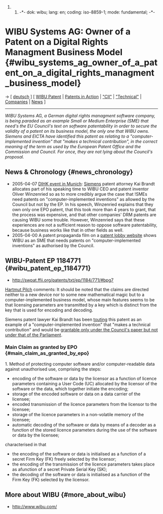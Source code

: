 1.  1.  -\*- dok: wibu; lang: en; coding: iso-8859-1; mode: fundamental;
        -\*-

# WIBU Systems AG: Owner of a Patent on a Digital Rights Managment Business Model {#wibu_systems_ag_owner_of_a_patent_on_a_digital_rights_managment_business_model}

-\> \[ [ deutsch](WibuDe "wikilink") \] \[ [WIBU
Patent](http://swpat.ffii.org/patents/txt/ep/1184/771/#bpg7 "wikilink")
\| [ Patents in Action](SwpikxraniEn "wikilink") \| [
\"CII\"](EubsaKinvEn "wikilink") \| [
\"Technical\"](EubsaTechEn "wikilink") \| [
Companies](SwpatkamniEn "wikilink") \| [ News](SwpatcninoEn "wikilink")
\]

------------------------------------------------------------------------

*WIBU Systems AG, a German digital rights managment software company, is
being paraded as an example Small or Medium Enterprise (SME) that
need\'s the EU Council\'s text on software patentability in order to
secure the validity of a patent on its business model, the only one that
WIBU owns. Siemens and EICTA have identified this patent as relating to
a \"computer-implemented invention\" that \"makes a technical
contribution\", in the correct meaning of the term as used by the
European Patent Office and the Commission and Council. For once, they
are not lying about the Council\'s proposal.*

## News & Chronology {#news_chronology}

-   2005-04-07 [ DIHK event in Munich](Dihk050407De "wikilink"): [
    Siemens](SwpatsiemensEn "wikilink") patent attorney Kai Brandt
    allocates part of his speaking time to WIBU CEO and patent inventor
    Oliver Winzenried so as to more credibly argue the case that !SMEs
    need patents on \"computer-implemented inventions\" as allowed by
    the Council but not by the EP. In his speech, Winzenried explains
    that they own only one EPO patent, that this took more than 4 years
    to grant, that the process was expensive, and that other companies\'
    DRM patents are causing WIBU some trouble. However, Winzenried says
    that these experiences are not a sufficient reason to oppose
    software patentability, because business works like that in other
    fields as well.
-   2005-04-00 A patent propaganda film on a [ patent lobby
    website](Patents4InnovationEn "wikilink") shows WIBU as an SME that
    needs patents on \"computer-implemented inventions\" as authorised
    by the Council.

## WIBU-Patent EP 1184771 {#wibu_patent_ep_1184771}

-   <http://swpat.ffii.org/patents/txt/ep/1184/771/#bpg7>

[ Hartmut Pilch](HartmutPilchEn "wikilink") comments: It should be noted
that the claims are directed neither to a new device nor to some new
mathematical magic but to a computer-implemented business model, whose
main features seems to be that licensing parameters are transmitted by a
key which is distinct from the key that is used for encoding and
decoding.

Siemens patent lawyer Kai Brandt has been [
touting](Dihk050407De "wikilink") this patent as an example of a
\"computer-implemented invention\" that \"makes a technical
contribution\" and would be [grantable only under the Council\'s paper
but not under that of the
Parliament](http://swpat.ffii.org/papers/europarl0309/cons0401/tab/ "wikilink").

### Main Claim as granted by EPO {#main_claim_as_granted_by_epo}

1\. Method of protecting computer software and/or computer-readable data
against unauthorised use, comprising the steps:

-   encoding of the software or data by the licensor as a function of
    licence parameters containing a User Code (UC) allocated by the
    licensor of the software or the data, which together initiate the
    encoding;
-   storage of the encoded software or data on a data carrier of the
    licensee;
-   encoded transmission of the licence parameters from the licensor to
    the licensee;
-   storage of the licence parameters in a non-volatile memory of the
    licensee;
-   automatic decoding of the software or data by means of a decoder as
    a function of the stored licence parameters during the use of the
    software or data by the licensee;

characterised in that

-   the encoding of the software or data is initialised as a function of
    a secret Firm Key (FK) freely selected by the licensor;
-   the encoding of the transmission of the licence parameters takes
    place as afunction of a secret Private Serial Key (SK);
-   the decoding of the software or data is initialised as a function of
    the Firm Key (FK) selected by the licensor.

## More about WIBU {#more_about_wibu}

-   <http://www.wibu.com/>

